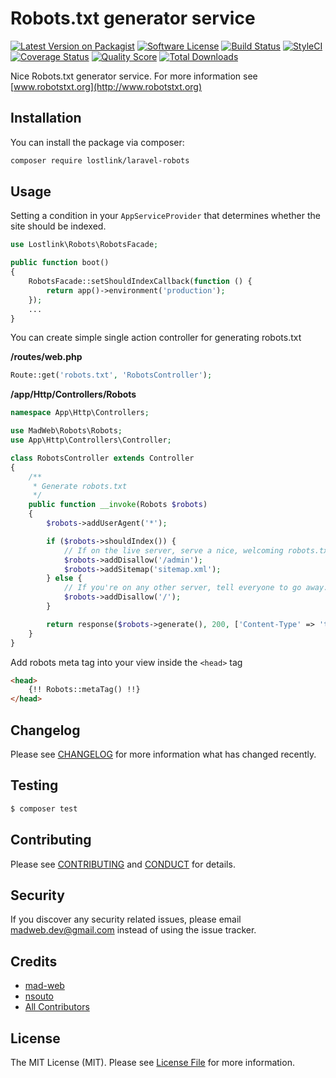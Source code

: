# Robots.txt generator service

[![Latest Version on Packagist][ico-version]][link-packagist]
[![Software License][ico-license]](LICENSE.md)
[![Build Status][ico-actions]][link-actions]
[![StyleCI][ico-style]][link-style]
[![Coverage Status][ico-scrutinizer]][link-scrutinizer]
[![Quality Score][ico-code-quality]][link-code-quality]
[![Total Downloads][ico-downloads]][link-downloads]

Nice Robots.txt generator service. For more information see [www.robotstxt.org](http://www.robotstxt.org)

## Installation

You can install the package via composer:

```bash
composer require lostlink/laravel-robots
```

## Usage

Setting a condition in your `AppServiceProvider` that determines whether the site should be indexed.
```php
use Lostlink\Robots\RobotsFacade;

public function boot()
{
    RobotsFacade::setShouldIndexCallback(function () {
        return app()->environment('production');
    });
    ...
}
```

You can create simple single action controller for generating robots.txt

**/routes/web.php**
```php
Route::get('robots.txt', 'RobotsController');
```
**/app/Http/Controllers/Robots**
```php
namespace App\Http\Controllers;

use MadWeb\Robots\Robots;
use App\Http\Controllers\Controller;

class RobotsController extends Controller
{
    /**
     * Generate robots.txt
     */
    public function __invoke(Robots $robots)
    {
        $robots->addUserAgent('*');

        if ($robots->shouldIndex()) {
            // If on the live server, serve a nice, welcoming robots.txt.
            $robots->addDisallow('/admin');
            $robots->addSitemap('sitemap.xml');
        } else {
            // If you're on any other server, tell everyone to go away.
            $robots->addDisallow('/');
        }

        return response($robots->generate(), 200, ['Content-Type' => 'text/plain']);
    }
}
```

Add robots meta tag into your view inside the `<head>` tag
```html
<head>
	{!! Robots::metaTag() !!}
</head>
```

## Changelog

Please see [CHANGELOG](CHANGELOG.md) for more information what has changed recently.

## Testing

``` bash
$ composer test
```

## Contributing

Please see [CONTRIBUTING](CONTRIBUTING.md) and [CONDUCT](CONDUCT.md) for details.

## Security

If you discover any security related issues, please email madweb.dev@gmail.com instead of using the issue tracker.

## Credits

- [mad-web](https://github.com/mad-web)
- [nsouto](https://github.com/nsouto)
- [All Contributors](../../contributors)

## License

The MIT License (MIT). Please see [License File](LICENSE.md) for more information.

[ico-version]: https://img.shields.io/packagist/v/lostlink/laravel-robots.svg?style=flat-square
[ico-license]: https://img.shields.io/badge/license-MIT-brightgreen.svg?style=flat-square
[ico-actions]: https://img.shields.io/github/workflow/status/lostlink/laravel-robots/run-tests?label=tests
[ico-style]: https://styleci.io/repos/107463951/shield
[ico-scrutinizer]: https://img.shields.io/scrutinizer/coverage/g/lostlink/laravel-robots.svg?style=flat-square
[ico-code-quality]: https://img.shields.io/scrutinizer/g/lostlink/laravel-robots.svg?style=flat-square
[ico-downloads]: https://img.shields.io/packagist/dt/lostlink/laravel-robots.svg?style=flat-square

[link-packagist]: https://packagist.org/packages/lostlink/laravel-robots
[link-actions]: https://github.com/lostlink/laravel-robots/actions?query=workflow%3Arun-tests+branch%3Amain
[link-style]: https://styleci.io/repos/107463951
[link-scrutinizer]: https://scrutinizer-ci.com/g/lostlink/laravel-robots/code-structure
[link-code-quality]: https://scrutinizer-ci.com/g/lostlink/laravel-robots
[link-downloads]: https://packagist.org/packages/lostlink/laravel-robots
[link-author]: https://github.com/mad-web
[link-author]: https://github.com/nsouto
[link-contributors]: ../../contributors
